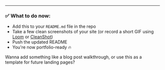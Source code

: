 
---

### ✅ What to do now:
- Add this to your `README.md` file in the repo
- Take a few clean screenshots of your site (or record a short GIF using [Loom](https://www.loom.com/) or [CleanShot](https://cleanshot.com/))
- Push the updated README
- You're now portfolio-ready 🔥

Wanna add something like a blog post walkthrough, or use this as a template for future landing pages?

